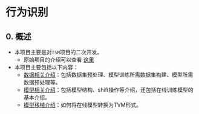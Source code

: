 # 行为识别

## 0. 概述
+ 本项目主要是对`TSM`项目的二次开发。
  + 原始项目的介绍可以查看 [这里](docs/original_README.md)
+ 本项目主要包括以下内容：
  + [数据相关介绍](docs/DATA.md)：包括数据集预处理、模型训练所需数据集构建、模型所需数据预处理等。
  + [模型相关介绍](docs/MODEL.md)：包括模型结构、shift操作等介绍，还包括在线训练模型的基本介绍。
  + [模型移植介绍](online_demo/README.md)：如何将在线模型转换为TVM形式。

